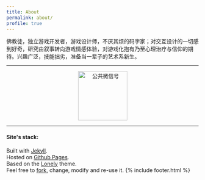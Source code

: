 ```yaml
---
title: About
permalink: about/
profile: true
---
```


佛教徒，独立游戏开发者，游戏设计师，不厌其烦的码字家；对交互设计的一切感到好奇，研究由叙事转向游戏情感体验，对游戏化抱有乃至心理治疗与信仰的期待。兴趣广泛，技能拙劣，准备当一辈子的艺术系新生。

***

<div align=center>
	<img src="{{ site.baseurl }}assets/images/weixin.png" width = "129" alt="公共微信号" align=center />
</div>

***

#### Site's stack:

Built with [Jekyll](http://jekyllrb.com/).
<br>Hosted on [Github Pages](https://pages.github.com/).
<br>Based on the [Lonely](https://github.com/ayame9joe/ayame9joe.github.io) theme.
<br>Feel free to [fork](https://github.com/ayame9joe/ayame9joe.github.io), change, modify and re-use it.
{% include footer.html %}
